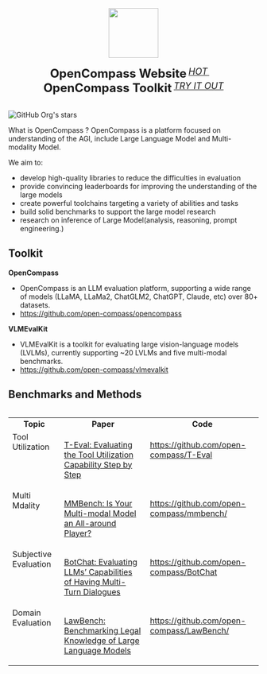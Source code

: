 <div align="center">
  <img src="https://raw.githubusercontent.com/open-compass/opencompass/main/docs/en/_static/image/logo.svg" height="100"/>
  <div>&nbsp;</div>
  <div align="center">
    <b><font size="5">OpenCompass Website</font></b>
    <sup>
      <a href="https://opencompass.org.cn/">
        <i><font size="4">HOT</font></i>
      </a>
    </sup>
    &nbsp;&nbsp;&nbsp;&nbsp;
    <b><font size="5">OpenCompass Toolkit</font></b>
    <sup>
      <a href="https://github.com/open-compass/OpenCompass/">
        <i><font size="4">TRY IT OUT</font></i>
      </a>
    </sup>
</div>
<div>&nbsp;</div>
</div>

![GitHub Org's stars](https://img.shields.io/github/stars/open-compass?style=social)

What is OpenCompass ?
OpenCompass is a platform focused on understanding of the AGI, include Large Language Model and Multi-modality Model. 

We aim to:

- develop high-quality libraries to reduce the difficulties in evaluation
- provide convincing leaderboards for improving the understanding of the large models
- create powerful toolchains targeting a variety of abilities and tasks
- build solid benchmarks to support the large model research
- research on inference of Large Model(analysis, reasoning, prompt engineering.)

## Toolkit

**OpenCompass**
- OpenCompass is an LLM evaluation platform, supporting a wide range of models (LLaMA, LLaMa2, ChatGLM2, ChatGPT, Claude, etc) over 80+ datasets.
- https://github.com/open-compass/opencompass

**VLMEvalKit**
- VLMEvalKit is a toolkit for evaluating large vision-language models (LVLMs), currently supporting ~20 LVLMs and five multi-modal benchmarks.
- https://github.com/open-compass/vlmevalkit

## Benchmarks and Methods


<table align="left">
  <tbody>
    <tr align="center" valign="bottom">
      <td>
        <b>Topic</b>
      </td> 
      <td>
        <b>Paper</b>
      </td> 
      <td>
        <b>Code</b>
      </td>
    </tr><tr valign="top">
      <td>Tool Utilization</td>
      <td>

[T-Eval: Evaluating the Tool Utilization Capability Step by Step](https://arxiv.org/abs/2312.14033)

</td>
<td>
  
https://github.com/open-compass/T-Eval

</td>
</tr>
    <tr valign="top">
       <td>Multi Mdality</td>
      <td>

[MMBench: Is Your Multi-modal Model an All-around Player?](https://arxiv.org/abs/2307.06281)

</td>
<td>
  
https://github.com/open-compass/mmbench/

</td>
</tr><tr valign="top">
  <td>Subjective Evaluation</td>
      <td>

[BotChat: Evaluating LLMs’ Capabilities of Having Multi-Turn Dialogues](https://arxiv.org/abs/2310.13650)

</td>
<td>
  
https://github.com/open-compass/BotChat

</td>
</tr>
</tr><tr valign="top">
  <td>Domain Evaluation</td>
      <td>

[LawBench: Benchmarking Legal Knowledge of Large Language Models](https://arxiv.org/abs/2309.16289)

</td>
<td>
  
https://github.com/open-compass/LawBench/

</td>
</tr>
  </tbody>
</table>

